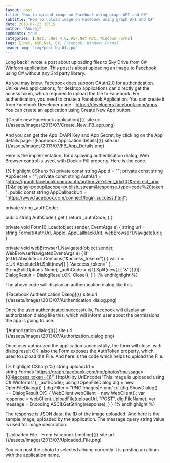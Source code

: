 ```yaml
---
layout: post
title: "How to upload image on Facebook using graph API and C#"
subtitle: "How to upload image on Facebook using graph API and C#"
date: 2013-07-22 10:15
author: "Anuraj"
comments: true
categories: [.Net, .Net 4.0, ASP.Net MVC, Windows Forms]
tags: [.Net, ASP.Net, C#, Facebook, Windows Forms]
header-img: "img/post-bg-01.jpg"
---
```

Long back I wrote a post about uploading files to Sky Drive from C# Winform application. This post is about uploading an image to Facebook using C# without any 3rd party library. 

As you may know, Facebook does support OAuth2.0 for authentication. Unlike web applications, for desktop applications can directly get the access token, which required to upload the file to Facebook. For authentication, you need to create a Facebook Application. You can create it from Facebook Developer page - https://developers.facebook.com/apps. You can create an application using Create New App button. 

![Create new Facebook application]({{ site.url }}/assets/images/2013/07/Create_New_FB_app.png)

And you can get the App ID/API Key and App Secret, by clicking on the App details page.
![Facebook Application details]({{ site.url }}/assets/images/2013/07/FB_App_Details.png)

Here is the implementation, for displaying authentication dialog, Web Browser control is used, with Dock = Fill property. Here is the code.

{% highlight CSharp %}
private const string AppId = "<APP ID>";
private const string AppSecret = "<APP SECRET>";
private const string AuthUrl = "https://graph.facebook.com/oauth/authorize?client_id={0}&redirect_uri={1}&display=popup&scope=publish_stream&response_type=code%20token";
public const string AppCallbackUrl = "https://www.facebook.com/connect/login_success.html";

private string _authCode;

public string AuthCode
{
    get
    {
        return _authCode;
    }
}


private void Form10_Load(object sender, EventArgs e)
{
    string url = string.Format(AuthUrl, AppId, AppCallbackUrl);
    webBrowser1.Navigate(url);
}

private void webBrowser1_Navigated(object sender, WebBrowserNavigatedEventArgs e)
{
    if (e.Url.AbsoluteUri.Contains("&access_token="))
    {
        var x = e.Url.AbsoluteUri.Split(new[] { "&access_token=" }, StringSplitOptions.None);
        _authCode = x[1].Split(new[] { '&' })[0];
        DialogResult = DialogResult.OK;
        Close();
    }
}
{% endhighlight %}

The above code will display an authentication dialog like this.

![Facebook Authentication Dialog]({{ site.url }}/assets/images/2013/07/Authentication_dialog.png)

Once the user authenticated successfully, Facebook will display an authorization dialog like this, which will inform user about the permissions the app is going to use.

![Authorization dialog]({{ site.url }}/assets/images/2013/07/Authorization_dialog.png)

Once user authorized the application successfully, the form will close, with dialog result OK, also the Form exposes the AuthToken property, which used to upload the File. And here is the code which helps to upload the File.

{% highlight CSharp %}
string uploadUrl = string.Format("https://graph.facebook.com/me/photos?message={0}&access_token={1}", 
    HttpUtility.UrlEncode("This image is uploaded using C# Winforms"), _authCode);
using (OpenFileDialog dlg = new OpenFileDialog())
{
    dlg.Filter = "PNG Images|*.png";
    if (dlg.ShowDialog() == DialogResult.OK)
    {
        WebClient webClient = new WebClient();
        var response = webClient.UploadFile(uploadUrl, "POST", dlg.FileName);
        var message = Encoding.ASCII.GetString(response);
    }
}
{% endhighlight %}

The response is JSON data, the ID of the image uploaded. And here is the sample image, uploaded by the application. The message query string value is used for image description. 

![Uploaded File - From Facebook timeline]({{ site.url }}/assets/images/2013/07/Uploaded_File.png)

You can post the photo to selected album, currently it is posting an album with the application name. 
